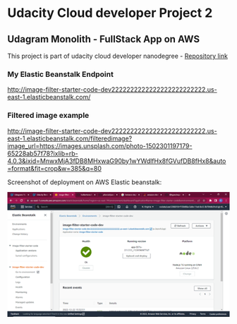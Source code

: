 # Udacity Cloud developer Project 2
## Udagram Monolith - FullStack App on AWS

This project is part of udacity cloud developer nanodegree - [Repository link](https://github.com/yuki528/udagram)

### My Elastic Beanstalk Endpoint

http://image-filter-starter-code-dev2222222222222222222222222.us-east-1.elasticbeanstalk.com/ 


### Filtered image example
http://image-filter-starter-code-dev2222222222222222222222222.us-east-1.elasticbeanstalk.com/filteredimage?image_url=https://images.unsplash.com/photo-1502301197179-65228ab57f78?ixlib=rb-4.0.3&ixid=MnwxMjA3fDB8MHxwaG90by1wYWdlfHx8fGVufDB8fHx8&auto=format&fit=crop&w=385&q=80


Screenshot of deployment on AWS Elastic beanstalk:


![aws screenshot](https://github.com/yuki528/udagram/blob/main/deployment_screenshots/deplo.png)



